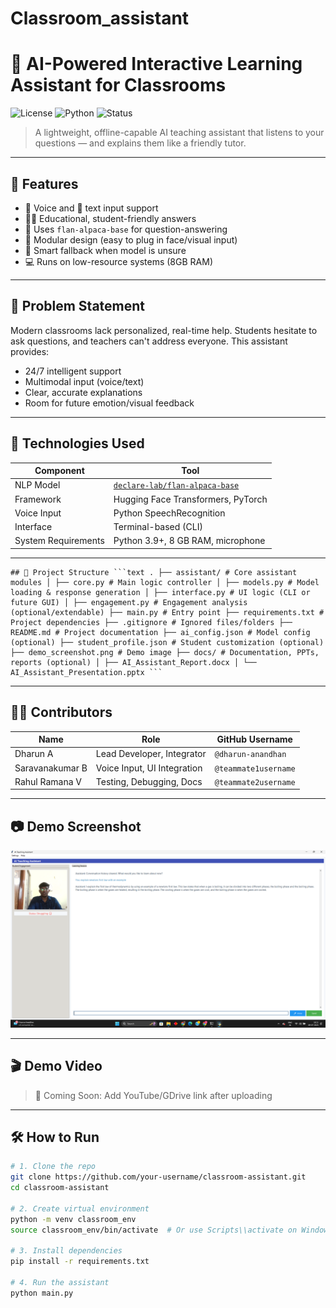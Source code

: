 # Classroom_assistant
# 🧠 AI-Powered Interactive Learning Assistant for Classrooms

![License](https://img.shields.io/badge/license-MIT-blue.svg)
![Python](https://img.shields.io/badge/python-3.9%2B-green)
![Status](https://img.shields.io/badge/status-Active-brightgreen)

> A lightweight, offline-capable AI teaching assistant that listens to your questions — and explains them like a friendly tutor.

---

## 🚀 Features

- 🎤 Voice and 💬 text input support
- 🧑‍🏫 Educational, student-friendly answers
- 🧠 Uses `flan-alpaca-base` for question-answering
- 🧩 Modular design (easy to plug in face/visual input)
- 🛑 Smart fallback when model is unsure
- 💻 Runs on low-resource systems (8GB RAM)

---

## 📌 Problem Statement

Modern classrooms lack personalized, real-time help. Students hesitate to ask questions, and teachers can't address everyone. This assistant provides:
- 24/7 intelligent support
- Multimodal input (voice/text)
- Clear, accurate explanations
- Room for future emotion/visual feedback

---

## 🧰 Technologies Used

| Component | Tool |
|----------|------|
| NLP Model | [`declare-lab/flan-alpaca-base`](https://huggingface.co/declare-lab/flan-alpaca-base) |
| Framework | Hugging Face Transformers, PyTorch |
| Voice Input | Python SpeechRecognition |
| Interface | Terminal-based (CLI) |
| System Requirements | Python 3.9+, 8 GB RAM, microphone |

---

<pre lang="text"><code>## 📁 Project Structure ```text . ├── assistant/ # Core assistant modules │ ├── core.py # Main logic controller │ ├── models.py # Model loading & response generation │ ├── interface.py # UI logic (CLI or future GUI) │ ├── engagement.py # Engagement analysis (optional/extendable) ├── main.py # Entry point ├── requirements.txt # Project dependencies ├── .gitignore # Ignored files/folders ├── README.md # Project documentation ├── ai_config.json # Model config (optional) ├── student_profile.json # Student customization (optional) ├── demo_screenshot.png # Demo image ├── docs/ # Documentation, PPTs, reports (optional) │ ├── AI_Assistant_Report.docx │ └── AI_Assistant_Presentation.pptx ``` </code></pre>

---

## 👨‍💻 Contributors

| Name             | Role                         | GitHub Username     |
|------------------|------------------------------|---------------------|
| Dharun A         | Lead Developer, Integrator   | `@dharun-anandhan`  |
| Saravanakumar B  | Voice Input, UI Integration  | `@teammate1username`|
| Rahul Ramana V   | Testing, Debugging, Docs     | `@teammate2username`|

---

## 📷 Demo Screenshot

![Screenshot](demo_screenshot.png)

---

## 🎬 Demo Video

> 🔗 Coming Soon: Add YouTube/GDrive link after uploading

---

## 🛠️ How to Run

```bash
# 1. Clone the repo
git clone https://github.com/your-username/classroom-assistant.git
cd classroom-assistant

# 2. Create virtual environment
python -m venv classroom_env
source classroom_env/bin/activate  # Or use Scripts\\activate on Windows

# 3. Install dependencies
pip install -r requirements.txt

# 4. Run the assistant
python main.py

